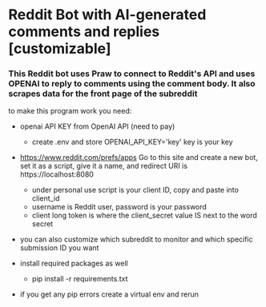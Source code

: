 # Reddit Bot with AI-generated comments and replies [customizable]

### This Reddit bot uses Praw to connect to Reddit's API and uses OPENAI to reply to comments using the comment body. It also scrapes data for the front page of the subreddit

to make this program work you need:
- openai API KEY from OpenAI API (need to pay)
    - create .env and store OPENAI_API_KEY='key' key is your key
- https://www.reddit.com/prefs/apps Go to this site and create a new bot, set it as a script, give it a name, and redirect URI is https://localhost:8080
    - under personal use script is your client ID, copy and paste into client_id
    - username is Reddit user, password is your password
    - client long token is where the client_secret value IS next to the word secret
- you can also customize which subreddit to monitor and which specific submission ID you want
- install required packages as well
  - pip install -r requirements.txt

- if you get any pip errors create a virtual env and rerun
